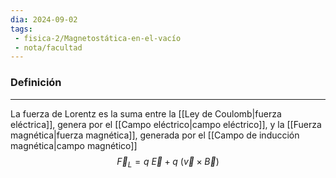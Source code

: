 ```yaml
---
dia: 2024-09-02
tags: 
 - fisica-2/Magnetostática-en-el-vacío
 - nota/facultad
---
```

### Definición
---
La fuerza de Lorentz es la suma entre la [[Ley de Coulomb|fuerza eléctrica]], genera por el [[Campo eléctrico|campo eléctrico]], y la [[Fuerza magnética|fuerza magnética]], generada por el [[Campo de inducción magnética|campo magnético]] $$ \vec{F}_{L} = q ~ \vec{E} + q ~ (\vec{v} \times \vec{B}) $$